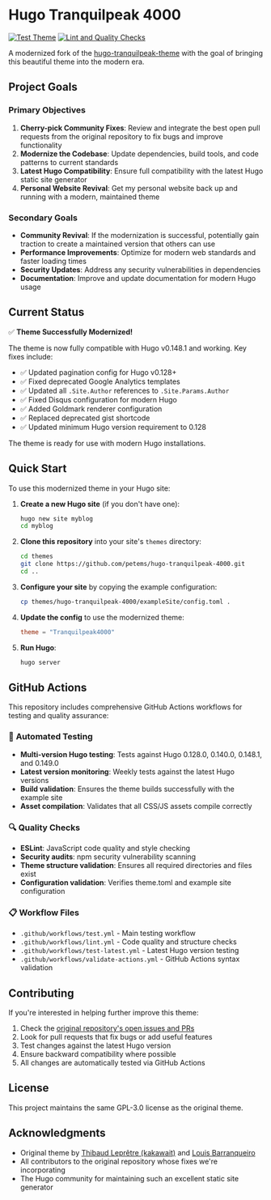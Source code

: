 # Hugo Tranquilpeak 4000

[![Test Theme](https://github.com/petems/hugo-tranquilpeak-4000/workflows/Test%20Theme/badge.svg)](https://github.com/petems/hugo-tranquilpeak-4000/actions?query=workflow%3A%22Test+Theme%22)
[![Lint and Quality Checks](https://github.com/petems/hugo-tranquilpeak-4000/workflows/Lint%20and%20Quality%20Checks/badge.svg)](https://github.com/petems/hugo-tranquilpeak-4000/actions?query=workflow%3A%22Lint+and+Quality+Checks%22)

A modernized fork of the [hugo-tranquilpeak-theme](https://github.com/kakawait/hugo-tranquilpeak-theme) with the goal of bringing this beautiful theme into the modern era.

## Project Goals

### Primary Objectives

1. **Cherry-pick Community Fixes**: Review and integrate the best open pull requests from the original repository to fix bugs and improve functionality
2. **Modernize the Codebase**: Update dependencies, build tools, and code patterns to current standards
3. **Latest Hugo Compatibility**: Ensure full compatibility with the latest Hugo static site generator
4. **Personal Website Revival**: Get my personal website back up and running with a modern, maintained theme

### Secondary Goals

- **Community Revival**: If the modernization is successful, potentially gain traction to create a maintained version that others can use
- **Performance Improvements**: Optimize for modern web standards and faster loading times
- **Security Updates**: Address any security vulnerabilities in dependencies
- **Documentation**: Improve and update documentation for modern Hugo usage

## Current Status

✅ **Theme Successfully Modernized!** 

The theme is now fully compatible with Hugo v0.148.1 and working. Key fixes include:

- ✅ Updated pagination config for Hugo v0.128+
- ✅ Fixed deprecated Google Analytics templates
- ✅ Updated all `.Site.Author` references to `.Site.Params.Author`
- ✅ Fixed Disqus configuration for modern Hugo
- ✅ Added Goldmark renderer configuration
- ✅ Replaced deprecated gist shortcode
- ✅ Updated minimum Hugo version requirement to 0.128

The theme is ready for use with modern Hugo installations.

## Quick Start

To use this modernized theme in your Hugo site:

1. **Create a new Hugo site** (if you don't have one):
   ```bash
   hugo new site myblog
   cd myblog
   ```

2. **Clone this repository** into your site's `themes` directory:
   ```bash
   cd themes
   git clone https://github.com/petems/hugo-tranquilpeak-4000.git
   cd ..
   ```

3. **Configure your site** by copying the example configuration:
   ```bash
   cp themes/hugo-tranquilpeak-4000/exampleSite/config.toml .
   ```

4. **Update the config** to use the modernized theme:
   ```toml
   theme = "Tranquilpeak4000"
   ```

5. **Run Hugo**:
   ```bash
   hugo server
   ```

## GitHub Actions

This repository includes comprehensive GitHub Actions workflows for testing and quality assurance:

### 🤖 **Automated Testing**

- **Multi-version Hugo testing**: Tests against Hugo 0.128.0, 0.140.0, 0.148.1, and 0.149.0
- **Latest version monitoring**: Weekly tests against the latest Hugo versions
- **Build validation**: Ensures the theme builds successfully with the example site
- **Asset compilation**: Validates that all CSS/JS assets compile correctly

### 🔍 **Quality Checks**

- **ESLint**: JavaScript code quality and style checking
- **Security audits**: npm security vulnerability scanning
- **Theme structure validation**: Ensures all required directories and files exist
- **Configuration validation**: Verifies theme.toml and example site configuration

### 📋 **Workflow Files**

- `.github/workflows/test.yml` - Main testing workflow
- `.github/workflows/lint.yml` - Code quality and structure checks
- `.github/workflows/test-latest.yml` - Latest Hugo version testing
- `.github/workflows/validate-actions.yml` - GitHub Actions syntax validation

## Contributing

If you're interested in helping further improve this theme:

1. Check the [original repository's open issues and PRs](https://github.com/kakawait/hugo-tranquilpeak-theme/issues)
2. Look for pull requests that fix bugs or add useful features
3. Test changes against the latest Hugo version
4. Ensure backward compatibility where possible
5. All changes are automatically tested via GitHub Actions

## License

This project maintains the same GPL-3.0 license as the original theme.

## Acknowledgments

- Original theme by [Thibaud Leprêtre (kakawait)](https://github.com/kakawait) and [Louis Barranqueiro](https://github.com/LouisBarranqueiro)
- All contributors to the original repository whose fixes we're incorporating
- The Hugo community for maintaining such an excellent static site generator 